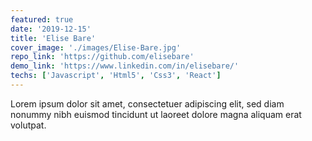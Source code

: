 ```yaml
---
featured: true
date: '2019-12-15'
title: 'Elise Bare'
cover_image: './images/Elise-Bare.jpg'
repo_link: 'https://github.com/elisebare'
demo_link: 'https://www.linkedin.com/in/elisebare/'
techs: ['Javascript', 'Html5', 'Css3', 'React']
---
```


Lorem ipsum dolor sit amet, consectetuer adipiscing elit, sed diam nonummy nibh euismod tincidunt ut laoreet dolore magna aliquam erat volutpat.
